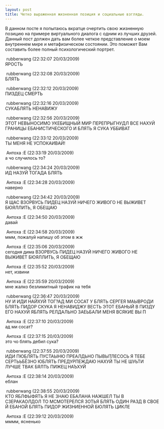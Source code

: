 ```yaml
---
layout: post
title: Четко выраженная жизненная позиция и социальные взгляды.
---
```


В данном посте я попытаюсь вкратце очертить свою жизненную позицию на примере виртуального диалога с одним из лучших друзей. Данный пост должен дать вам более четкое представление о моем внутреннем мире и метафизическом состоянии. Это поможет Вам составить более полный психологический портрет.

&nbsp;rubberwang (22:32:07 20/03/2009)  
ЯРОСТЬ

&nbsp;rubberwang (22:32:08 20/03/2009)  
БЛЯТЬ  
  
&nbsp;rubberwang (22:32:12 20/03/2009)  
ПИЗДЕЦ СМЕРТЬ

&nbsp;rubberwang (22:32:16 20/03/2009)  
СУКАБЛЯТЬ НЕНАВИЖУ  
  
&nbsp;rubberwang (22:32:56 20/03/2009)  
ЭТОТ НЕВЫНОСИМО УКЕБИЩНЫЙ МИР ПЕРЕПРЫГНУДЛ ВСЕ НАХУЙ ГРАНИЦЫ ЕБАНИСТИЧЕСКОГО И БЛЯТЬ Я СУКА УББИВАТ

&nbsp;rubberwang (22:33:12 20/03/2009)  
ТЫ МЕНЯ НЕ УСПОКАИВАЙ!  
  
&nbsp;Антоха :E (22:33:19 20/03/2009)  
а чо случилось то?  
  
&nbsp;rubberwang (22:34:24 20/03/2009)  
ИД НАЗУЙ ТОГАДА БЛЯТЬ

&nbsp;Антоха :E (22:34:28 20/03/2009)  
наверно

&nbsp;rubberwang (22:34:42 20/03/2009)  
Я ЩАС ВЗОРВУСЬ ПИДЕЦ НАЗУЙ НИЧЕГО ЖИВОГО НЕ ВЫЖИВЕТ БЮЯЛЛИТЬ, Я ОБЕЩАЮ

&nbsp;Антоха :E (22:34:50 20/03/2009)  
давай

&nbsp;Антоха :E (22:34:58 20/03/2009)  
ммм, пожалуй напишу об этом в жж

&nbsp;Антоха :E (22:35:06 20/03/2009)  
сегодня дима ВЗОРВУСЬ ПИДЕЦ НАЗУЙ НИЧЕГО ЖИВОГО НЕ ВЫЖИВЕТ БЮЯЛЛИТЬ, Я ОБЕЩАЮ  
  
&nbsp;Антоха :E (22:35:52 20/03/2009)  
нет, извини  
  
&nbsp;Антоха :E (22:35:59 20/03/2009)  
мне жалко безлимитный трафик на тебя

&nbsp;rubberwang (22:36:47 20/03/2009)  
НУ И ИДИ НАЙХУЙ ТОГ?АД МИ СОСАТ У БЛЯТЬ СЕРГЕЯ МАЫВРОДИ БЛЯТЬ ПИДОР СКУКА Я НЕНАВИДЖУ ВЕСТЬ ЭТОТ ЕБАНЫЙ В ПИЗДУ ЕГО НАХУЙ ЯБЛЯТЬ РЕЛДАЛЬНО ЗАЕЬБАЛИ МЕНЯ ВСЯКИЕ ВЫ П

&nbsp;Антоха :E (22:37:10 20/03/2009)  
ад ми сосат?  
  
&nbsp;Антоха :E (22:37:15 20/03/2009)  
это чо блять дебил сука?

&nbsp;rubberwang (22:37:55 20/03/2009)  
ИДИ ПЮБЛЯТЬ ПУСТАЫНЮ ПРЕАЛДЬНО ПЫВЫТЛЕСОСЬ Я ТЕБЕ СЕРТЬЬБЁЗНО ЮБЛЯТЬ ПРЕДУРПЕЖДАЮ НАХУЙ ТЫ НЕ ШУЬТИ ЛУЧШЕ ТВАК БЯЛТЬ ПИЖЕЦ НАЪХУЙ  
  
&nbsp;Антоха :E (22:38:14 20/03/2009)  
еблан

&nbsp;rubberwang (22:38:55 20/03/2009)  
КТО ЯБЛФЫФЯТЬ Я НЕ ЗНАЮ ЕБАЛАНА НАЖШЕЛ ТЫ В СЗЕРАКАОЛДОЛ ТО МСМОТЕРЕЛСЯ ЗОТЬЯ БЛЯТЬ ОДИН РАЗД В СВОЕ Й ЕБАНОЙ БЛЯТЬ ПИДОР ЖИЗНИЕННОЙ БЮЛЯТЬ ЦИКЛЕ

&nbsp;Антоха :E (22:39:12 20/03/2009)  
мммм, ясненько